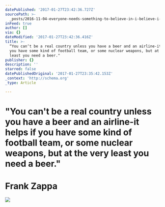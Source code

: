 ```yaml
---
datePublished: '2017-01-27T23:42:36.727Z'
sourcePath: >-
  _posts/2016-11-04-everyone-needs-something-to-believe-in-i-believe-i-will-ha.md
inFeed: true
author: []
via: {}
dateModified: '2017-01-27T23:42:36.416Z'
title: >-
  “You can‘t be a real country unless you have a beer and an airline-it helps if
  you have some kind of football team, or some nuclear weapons, but at the very
  least you need a beer."
publisher: {}
description: ''
starred: false
datePublishedOriginal: '2017-01-27T23:35:42.153Z'
_context: 'http://schema.org'
_type: Article

---
```

# "You can't be a real country unless you have a beer and an airline-it helps if you have some kind of football team, or some nuclear weapons, but at the very least you need a beer."

# Frank Zappa
![](https://the-grid-user-content.s3-us-west-2.amazonaws.com/555f39fd-31e3-405d-8b3e-981a0010d375.jpg)
